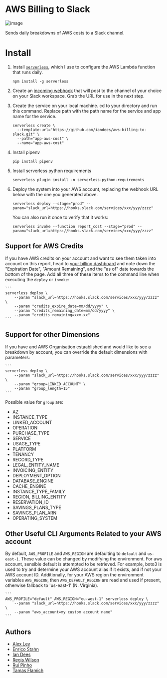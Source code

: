 # AWS Billing to Slack

![image](https://user-images.githubusercontent.com/261584/66362145-3903a200-e947-11e9-91bd-6e40e5919ac4.png)

Sends daily breakdowns of AWS costs to a Slack channel.

# Install

1. Install [`serverless`](https://serverless.com/), which I use to configure the AWS Lambda function that runs daily.

    ```
    npm install -g serverless
    ```

1. Create an [incoming webhook](https://www.slack.com/apps/new/A0F7XDUAZ) that will post to the channel of your choice on your Slack workspace. Grab the URL for use in the next step.

1. Create the service on your local machine. cd to your directory and run this command. Replace path with the path name for the service and app name for the service.

    ```
    serverless create \
      --template-url="https://github.com/iandees/aws-billing-to-slack.git" \
      --path="app-aws-cost" \
      --name="app-aws-cost"
    ```

1. Install pipenv
   
    ```
    pip install pipenv
    ```

1. Install serverless python requirements

    ```
    serverless plugin install -n serverless-python-requirements
    ```

1. Deploy the system into your AWS account, replacing the webhook URL below with the one you generated above.

    ```
    serverless deploy --stage="prod" --param="slack_url=https://hooks.slack.com/services/xxx/yyy/zzzz"
    ```

    You can also run it once to verify that it works:

    ```
    serverless invoke --function report_cost --stage="prod" --param="slack_url=https://hooks.slack.com/services/xxx/yyy/zzzz"
    ```

## Support for AWS Credits

If you have AWS credits on your account and want to see them taken into account on this report, head to [your billing dashboard](https://console.aws.amazon.com/billing/home?#/credits) and note down the "Expiration Date", "Amount Remaining", and the "as of" date towards the bottom of the page. Add all three of these items to the command line when executing the `deploy` or `invoke`:

    ```
    serverless deploy \
        --param "slack_url=https://hooks.slack.com/services/xxx/yyy/zzzz" \
        --param "credits_expire_date=mm/dd/yyyy" \
        --param "credits_remaining_date=mm/dd/yyyy" \
        --param "credits_remaining=xxx.xx"
    ```

## Support for other Dimensions

If you have and AWS Organisation estaablished and would like to see a breakdown by account, you can override the default dimensions with parameters: 

    ```
    serverless deploy \
        --param "slack_url=https://hooks.slack.com/services/xxx/yyy/zzzz" \
        --param "group=LINKED_ACCOUNT" \
        --param "group_length=15"
    ```

Possible value for `group` are:

* AZ
* INSTANCE_TYPE 
* LINKED_ACCOUNT 
* OPERATION
* PURCHASE_TYPE 
* SERVICE
* USAGE_TYPE 
* PLATFORM 
* TENANCY
* RECORD_TYPE
* LEGAL_ENTITY_NAME 
* INVOICING_ENTITY 
* DEPLOYMENT_OPTION 
* DATABASE_ENGINE
* CACHE_ENGINE
* INSTANCE_TYPE_FAMILY
* REGION, BILLING_ENTITY
* RESERVATION_ID
* SAVINGS_PLANS_TYPE
* SAVINGS_PLAN_ARN
* OPERATING_SYSTEM


## Other Useful CLI Arguments Related to your AWS account

By default, `AWS_PROFILE` and `AWS_REGION` are defaulting to `default` and `us-east-1`. These value can be changed by modifying the environment. For aws account, sensible default is attempted to be retrieved. For example, boto3 is used to try and determine your AWS account alias if it exists, and if not your AWS account ID. 
Additionally, for your AWS region the environment variables `AWS_REGION`, then `AWS_DEFAULT_REGION` are read and used if present, otherwise fallback to 'us-east-1' (N. Virginia).

    ```
    AWS_PROFILE="default" AWS_REGION="eu-west-1" serverless deploy \
        --param "slack_url=https://hooks.slack.com/services/xxx/yyy/zzzz" \
        --param "aws_account=my custom account name"
    ```

## Authors

- [Alex Ley](https://github.com/Alex-ley)
- [Enrico Stahn](https://github.com/estahn)
- [Ian Dees](https://github.com/iandees)
- [Regis Wilson](https://github.com/rwilson-release)
- [Rui Pinho](https://github.com/ruiseek)
- [Tamas Flamich](https://github.com/tamasflamich)
